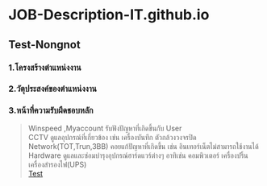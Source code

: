 # JOB-Description-IT.github.io
## Test-Nongnot

### 1.โครงสร้างตำแหน่งงาน

### 2.วัตุประสงค์ของตำแหน่งงาน

### 3.หน้าที่ความรับผืดชอบหลัก
> Winspeed ,Myaccount รับฟังปัญหาที่เกิดขึ้นกับ User  
> CCTV ดูแลอุปกรณ์ที่เกี่ยวข้อง เช่น เครื่องบันทึก ตัวกล้วงวงจรปิด  
> Network(TOT,Trun,3BB) คอยแก้ปัญหาที่เกิดขึ้น เช่น อินเทอร์เน็ตไม่สามารถใช้งานได้  
> Hardware ดูแลและซ่อมบำรุงอุปกรณ์ฮาร์ดแวร์ต่างๆ อาทิเช่น คอมพิวเตอร์ เครื่องปริ้น เครื่องสำรองไฟ(UPS)  
[Test](https://suriyaheoachan.github.io/JOB-Description-IT.github.io/)
